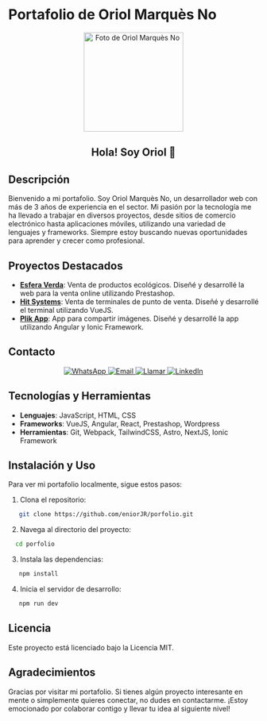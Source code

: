 # Portafolio de Oriol Marquès No

<p align="center">
  <img src="https://porfolio-wheat-two.vercel.app/logo.png" alt="Foto de Oriol Marquès No" width="200px" height="200px">
</p>

<h2 align="center">Hola! Soy Oriol 👋</h2>

## Descripción

Bienvenido a mi portafolio. Soy Oriol Marquès No, un desarrollador web con más de 3 años de experiencia en el sector. Mi pasión por la tecnología me ha llevado a trabajar en diversos proyectos, desde sitios de comercio electrónico hasta aplicaciones móviles, utilizando una variedad de lenguajes y frameworks. Siempre estoy buscando nuevas oportunidades para aprender y crecer como profesional.

## Proyectos Destacados

- **[Esfera Verda](#)**: Venta de productos ecológicos. Diseñé y desarrollé la web para la venta online utilizando Prestashop.
- **[Hit Systems](#)**: Venta de terminales de punto de venta. Diseñé y desarrollé el terminal utilizando VueJS.
- **[Plik App](#)**: App para compartir imágenes. Diseñé y desarrollé la app utilizando Angular y Ionic Framework.

## Contacto

<p align="center">
  <a href="https://wa.me/34620574839" target="_blank">
    <img src="https://img.shields.io/badge/WhatsApp-25D366?style=for-the-badge&logo=whatsapp&logoColor=white" alt="WhatsApp">
  </a>
  <a href="mailto:marquesnooriok@.com" target="_blank">
    <img src="https://img.shields.io/badge/Email-D14836?style=for-the-badge&logo=gmail&logoColor=white" alt="Email">
  </a>
  <a href="tel:+34620574839" target="_blank">
    <img src="https://img.shields.io/badge/Call-0077B5?style=for-the-badge&logo=phone&logoColor=white" alt="Llamar">
  </a>
  <a href="https://www.linkedin.com/in/oriol-marquès-no-37ba19277/" target="_blank">
    <img src="https://img.shields.io/badge/LinkedIn-0077B5?style=for-the-badge&logo=linkedin&logoColor=white" alt="LinkedIn">
  </a>
</p>

## Tecnologías y Herramientas

- **Lenguajes**: JavaScript, HTML, CSS
- **Frameworks**: VueJS, Angular, React, Prestashop, Wordpress
- **Herramientas**: Git, Webpack, TailwindCSS, Astro, NextJS, Ionic Framework

## Instalación y Uso

Para ver mi portafolio localmente, sigue estos pasos:

1. Clona el repositorio:
```bash
   git clone https://github.com/eniorJR/porfolio.git
```
2. Navega al directorio del proyecto:
```bash
  cd porfolio
```
3. Instala las dependencias:
```bash
   npm install
```
4. Inicia el servidor de desarrollo:
```bash
   npm run dev
```

## Licencia
Este proyecto está licenciado bajo la Licencia MIT.

## Agradecimientos
Gracias por visitar mi portafolio. Si tienes algún proyecto interesante en mente o simplemente quieres conectar, no dudes en contactarme. ¡Estoy emocionado por colaborar contigo y llevar tu idea al siguiente nivel!
